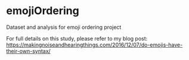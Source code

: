 # emojiOrdering
Dataset and analysis for emoji ordering project

For full details on this study, please refer to my blog post: 
https://makingnoiseandhearingthings.com/2016/12/07/do-emojis-have-their-own-syntax/
